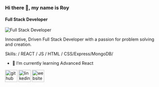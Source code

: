 ### Hi there 👋, my name is Roy
#### Full Stack Developer
![Full Stack Developer](https://github.com/RNEV/RNEV/assets/82353436/1f810590-37e6-44c8-9646-71e121832111)

Innovative, Driven Full Stack Developer with a passion for problem solving and creation.

Skills: / REACT / JS / HTML / CSS/Express/MongoDB/

- 🌱 I’m currently learning Advanced React 


[<img src='https://cdn.jsdelivr.net/npm/simple-icons@3.0.1/icons/github.svg' alt='github' height='40'>](https://github.com/RNEV)  [<img src='https://cdn.jsdelivr.net/npm/simple-icons@3.0.1/icons/linkedin.svg' alt='linkedin' height='40'>](https://www.linkedin.com/in/royneville/)  [<img src='https://cdn.jsdelivr.net/npm/simple-icons@3.0.1/icons/icloud.svg' alt='website' height='40'>](https://rnevportfolio.netlify.app/)  


